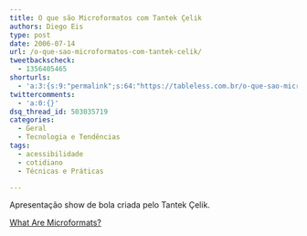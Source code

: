```yaml
---
title: O que são Microformatos com Tantek Çelik
authors: Diego Eis
type: post
date: 2006-07-14
url: /o-que-sao-microformatos-com-tantek-celik/
tweetbackscheck:
  - 1356405465
shorturls:
  - 'a:3:{s:9:"permalink";s:64:"https://tableless.com.br/o-que-sao-microformatos-com-tantek-celik";s:7:"tinyurl";s:26:"https://tinyurl.com/4542x9l";s:4:"isgd";s:19:"https://is.gd/BfkduW";}'
twittercomments:
  - 'a:0:{}'
dsq_thread_id: 503035719
categories:
  - Geral
  - Tecnologia e Tendências
tags:
  - acessibilidade
  - cotidiano
  - Técnicas e Práticas

---
```

Apresentação show de bola criada pelo Tantek Çelik.

[What Are Microformats?][1]

 [1]: https://tantek.com/presentations/2006/07/what-are-microformats/